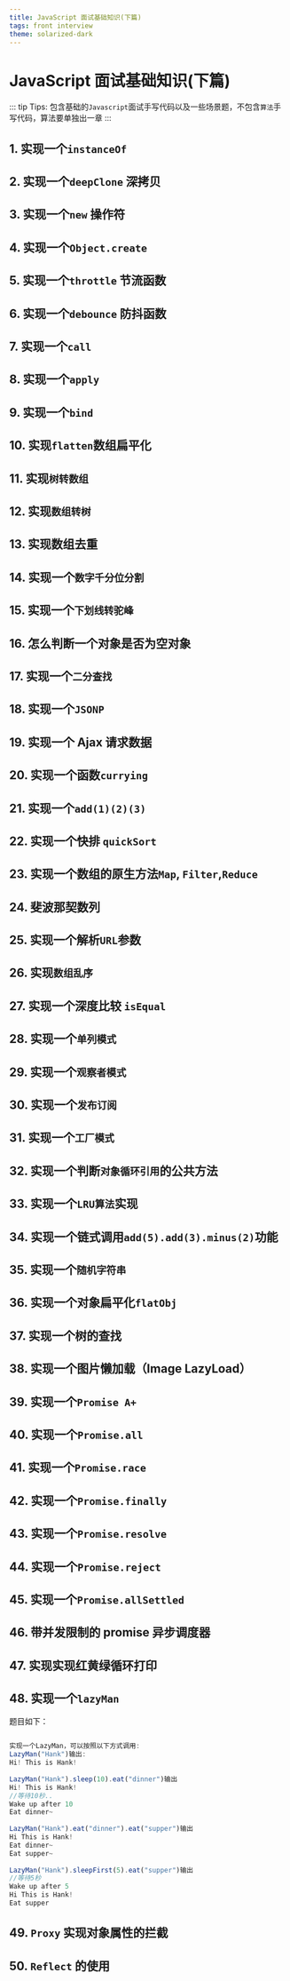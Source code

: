 ```yaml
---
title: JavaScript 面试基础知识(下篇)
tags: front interview
theme: solarized-dark
---
```


# JavaScript 面试基础知识(下篇)

::: tip Tips:
包含基础的`Javascript`面试手写代码以及一些场景题，不包含`算法`手写代码，算法要单独出一章
:::

## 1. 实现一个`instanceOf`

## 2. 实现一个`deepClone` 深拷贝

## 3. 实现一个`new` 操作符

## 4. 实现一个`Object.create`

## 5. 实现一个`throttle` 节流函数

## 6. 实现一个`debounce` 防抖函数

## 7. 实现一个`call`

## 8. 实现一个`apply`

## 9. 实现一个`bind`

## 10. 实现`flatten`数组扁平化

## 11. 实现`树转数组`

## 12. 实现`数组转树`

## 13. 实现数组去重

## 14. 实现一个`数字千分位分割`

## 15. 实现一个`下划线转驼峰`

## 16. 怎么判断一个对象是否为空对象

## 17. 实现一个`二分查找`

## 18. 实现一个`JSONP`

## 19. 实现一个 Ajax 请求数据

## 20. 实现一个函数`currying`

## 21. 实现一个`add(1)(2)(3)`

## 22. 实现一个快排 `quickSort`

## 23. 实现一个数组的原生方法`Map`, `Filter`,`Reduce`

## 24. 斐波那契数列

## 25. 实现一个解析`URL`参数

## 26. 实现`数组乱序`

## 27. 实现一个深度比较 `isEqual`

## 28. 实现一个`单列模式`

## 29. 实现一个`观察者模式`

## 30. 实现一个`发布订阅`

## 31. 实现一个`工厂模式`

## 32. 实现一个判断`对象循环引用`的公共方法

## 33. 实现一个`LRU算法`实现

## 34. 实现一个链式调用`add(5).add(3).minus(2)`功能

## 35. 实现一个`随机字符串`

## 36. 实现一个对象扁平化`flatObj`

## 37. 实现一个树的查找

## 38. 实现一个图片懒加载（Image LazyLoad）

## 39. 实现一个`Promise A+`

## 40. 实现一个`Promise.all`

## 41. 实现一个`Promise.race`

## 42. 实现一个`Promise.finally`

## 43. 实现一个`Promise.resolve`

## 44. 实现一个`Promise.reject`

## 45. 实现一个`Promise.allSettled`

## 46. 带并发限制的 promise 异步调度器

## 47. 实现实现红黄绿循环打印

## 48. 实现一个`lazyMan`

题目如下：

```javascript

实现一个LazyMan，可以按照以下方式调用:
LazyMan("Hank")输出:
Hi! This is Hank!
 
LazyMan("Hank").sleep(10).eat("dinner")输出
Hi! This is Hank!
//等待10秒..
Wake up after 10
Eat dinner~
 
LazyMan("Hank").eat("dinner").eat("supper")输出
Hi This is Hank!
Eat dinner~
Eat supper~
 
LazyMan("Hank").sleepFirst(5).eat("supper")输出
//等待5秒
Wake up after 5
Hi This is Hank!
Eat supper

```

## 49. `Proxy` 实现对象属性的拦截

## 50. `Reflect` 的使用
